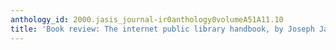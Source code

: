 ```yaml
---
anthology_id: 2000.jasis_journal-ir0anthology0volumeA51A11.10
title: 'Book review: The internet public library handbook, by Joseph Janes et al'
---
```

